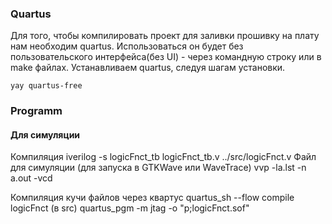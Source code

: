 ### Quartus
Для того, чтобы компилировать проект для заливки прошивку на плату нам необходим quartus. Использоваться он будет без пользовательского интерфейса(без UI) - через командную строку или в make файлах. Устанавливаем quartus, следуя шагам установки. 
```
yay quartus-free 
```

### Programm
#### Для симуляции
Компиляция
iverilog -s logicFnct_tb logicFnct_tb.v ../src/logicFnct.v
Файл для симуляции (для запуска в GTKWave или WaveTrace)
vvp -la.lst -n a.out -vcd

Компиляция кучи файлов через квартус
quartus_sh --flow compile logicFnct  (в src)
quartus_pgm -m jtag -o "p;logicFnct.sof"                                             